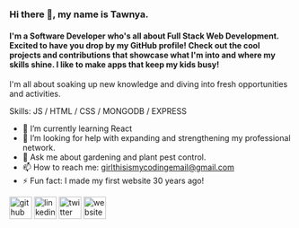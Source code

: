 ### Hi there 👋, my name is Tawnya.
#### I'm a Software Developer who's all about Full Stack Web Development. Excited to have you drop by my GitHub profile! Check out the cool projects and contributions that showcase what I'm into and where my skills shine. I like to make apps that keep my kids busy!
I'm all about soaking up new knowledge and diving into fresh opportunities and activities.

Skills: JS / HTML / CSS / MONGODB / EXPRESS 

- 🌱 I’m currently learning React
- 🤔 I’m looking for help with expanding and strengthening my professional network. 
- 💬 Ask me about gardening and plant pest control. 
- 📫 How to reach me: girlthisismycodingemail@gmail.com 
- ⚡ Fun fact: I made my first website 30 years ago! 


[<img src='https://cdn.jsdelivr.net/npm/simple-icons@3.0.1/icons/github.svg' alt='github' height='40'>](https://github.com/barneserella)  [<img src='https://cdn.jsdelivr.net/npm/simple-icons@3.0.1/icons/linkedin.svg' alt='linkedin' height='40'>](https://www.linkedin.com/in/Tawnya-Barnes/)  [<img src='https://cdn.jsdelivr.net/npm/simple-icons@3.0.1/icons/twitter.svg' alt='twitter' height='40'>](https://twitter.com/barneserella)  [<img src='https://cdn.jsdelivr.net/npm/simple-icons@3.0.1/icons/icloud.svg' alt='website' height='40'>](tawnya-barnes.netlify.com)  

